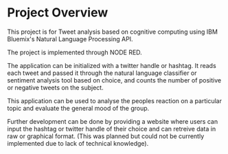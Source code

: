 # Project Overview


This project is for Tweet analysis based on cognitive computing using IBM Bluemix's Natural Language Processing API.

The project is implemented through NODE RED.

The application can be initialized with a twitter handle or hashtag. It reads each tweet and passed it through the natural language classifier or sentiment analysis tool based on choice, and counts the number of positive or negative tweets on the subject.

This application can be used to analyse the peoples reaction on a particular topic and evaluate the general mood of the group.

Further development can be done by providing a website where users can input the hashtag or twitter handle of their choice and can retreive data in raw or graphical format. (This was planned but could not be currently implemented due to lack of technical knowledge).
